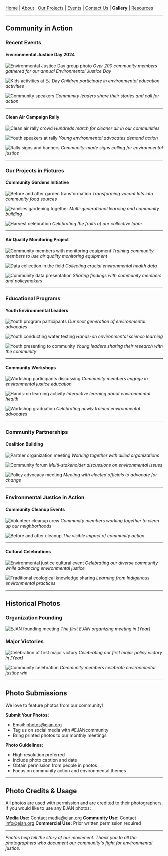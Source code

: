 [Home](index.md) | [About](about.md) | [Our Projects](projects.md) | [Events](events.md) | [Contact Us](contact.md) | **Gallery** | [Resources](resources.md)

---

## Community in Action

### Recent Events

#### Environmental Justice Day 2024
![Environmental Justice Day group photo](images/ej-day-2024-group.jpg)
*Over 200 community members gathered for our annual Environmental Justice Day*

![Kids activities at EJ Day](images/ej-day-kids-activities.jpg)
*Children participate in environmental education activities*

![Community speakers](images/ej-day-speakers.jpg)
*Community leaders share their stories and call for action*

---

#### Clean Air Campaign Rally
![Clean air rally crowd](images/clean-air-rally-crowd.jpg)
*Hundreds march for cleaner air in our communities*

![Youth speakers at rally](images/clean-air-youth-speakers.jpg)
*Young environmental advocates demand action*

![Rally signs and banners](images/clean-air-signs.jpg)
*Community-made signs calling for environmental justice*

---

### Our Projects in Pictures

#### Community Gardens Initiative
![Before and after garden transformation](images/garden-before-after.jpg)
*Transforming vacant lots into community food sources*

![Families gardening together](images/families-gardening.jpg)
*Multi-generational learning and community building*

![Harvest celebration](images/garden-harvest.jpg)
*Celebrating the fruits of our collective labor*

---

#### Air Quality Monitoring Project
![Community members with monitoring equipment](images/air-monitoring-training.jpg)
*Training community members to use air quality monitoring equipment*

![Data collection in the field](images/air-monitoring-field.jpg)
*Collecting crucial environmental health data*

![Community data presentation](images/data-presentation.jpg)
*Sharing findings with community members and policymakers*

---

### Educational Programs

#### Youth Environmental Leaders
![Youth program participants](images/youth-program-group.jpg)
*Our next generation of environmental advocates*

![Youth conducting water testing](images/youth-water-testing.jpg)
*Hands-on environmental science learning*

![Youth presenting to community](images/youth-presentation.jpg)
*Young leaders sharing their research with the community*

---

#### Community Workshops
![Workshop participants discussing](images/workshop-discussion.jpg)
*Community members engage in environmental justice education*

![Hands-on learning activity](images/workshop-activity.jpg)
*Interactive learning about environmental health*

![Workshop graduation](images/workshop-graduation.jpg)
*Celebrating newly trained environmental advocates*

---

### Community Partnerships

#### Coalition Building
![Partner organization meeting](images/coalition-meeting.jpg)
*Working together with allied organizations*

![Community forum](images/community-forum.jpg)
*Multi-stakeholder discussions on environmental issues*

![Policy advocacy meeting](images/policy-meeting.jpg)
*Meeting with elected officials to advocate for change*

---

### Environmental Justice in Action

#### Community Cleanup Events
![Volunteer cleanup crew](images/cleanup-volunteers.jpg)
*Community members working together to clean up our neighborhoods*

![Before and after cleanup](images/cleanup-before-after.jpg)
*The visible impact of community action*

---

#### Cultural Celebrations
![Environmental justice cultural event](images/cultural-celebration.jpg)
*Celebrating our diverse community while advancing environmental justice*

![Traditional ecological knowledge sharing](images/traditional-knowledge.jpg)
*Learning from Indigenous environmental practices*

---

## Historical Photos

### Organization Founding
![EJAN founding meeting](images/founding-meeting.jpg)
*The first EJAN organizing meeting in [Year]*

### Major Victories
![Celebration of first major victory](images/first-victory.jpg)
*Celebrating our first major policy victory in [Year]*

![Community celebration](images/community-celebration.jpg)
*Community members celebrate environmental justice win*

---

## Photo Submissions

We love to feature photos from our community! 

**Submit Your Photos:**
- Email: photos@ejan.org
- Tag us on social media with #EJANcommunity
- Bring printed photos to our monthly meetings

**Photo Guidelines:**
- High resolution preferred
- Include photo caption and date
- Obtain permission from people in photos
- Focus on community action and environmental themes

---

## Photo Credits & Usage

All photos are used with permission and are credited to their photographers. If you would like to use any EJAN photos:

**Media Use:** Contact media@ejan.org
**Community Use:** Contact info@ejan.org
**Commercial Use:** Prior written permission required

---

*Photos help tell the story of our movement. Thank you to all the photographers who document our community's fight for environmental justice.*
